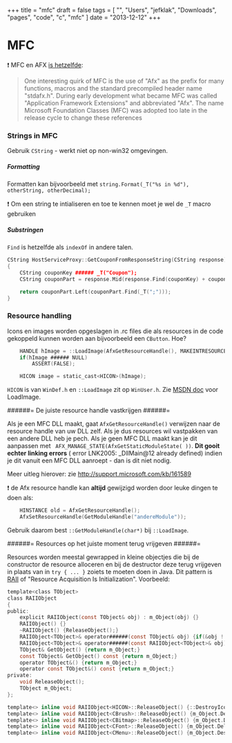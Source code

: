 +++
title = "mfc"
draft = false
tags = [
    "",
    "Users",
    "jefklak",
    "Downloads",
    "pages",
    "code",
    "c",
    "mfc"
]
date = "2013-12-12"
+++
# MFC 

:exclamation: MFC en AFX [is hetzelfde](http://en.wikipedia.org/wiki/Microsoft_Foundation_Class_Library):

> One interesting quirk of MFC is the use of "Afx" as the prefix for many functions, macros and the standard precompiled header name "stdafx.h". During early development what became MFC was called "Application Framework Extensions" and abbreviated "Afx". The name Microsoft Foundation Classes (MFC) was adopted too late in the release cycle to change these references

### Strings in MFC 

Gebruik `CString` - werkt niet op non-win32 omgevingen.

##### Formatting 

Formatten kan bijvoorbeeld met `string.Format(_T("%s in %d"), otherString, otherDecimal);`

:exclamation: Om een string te intialiseren en toe te kennen moet je wel de `_T` macro gebruiken

##### Substringen 

`Find` is hetzelfde als `indexOf` in andere talen. 

```c++
CString HostServiceProxy::GetCouponFromResponseString(CString response)
{
	CString couponKey ###### _T("Coupon");
	CString couponPart = response.Mid(response.Find(couponKey) + couponKey.GetLength());

	return couponPart.Left(couponPart.Find(_T(";")));
}
```

### Resource handling 

Icons en images worden opgeslagen in .rc files die als resources in de code gekoppeld kunnen worden aan bijvoorbeeld een `CButton`. Hoe? 

```c
	HANDLE hImage = ::LoadImage(AfxGetResourceHandle(), MAKEINTRESOURCE(resourceId), IMAGE_ICON, 16, 15, LR_DEFAULTCOLOR);
	if(hImage ###### NULL)
		ASSERT(FALSE);	

	HICON image = static_cast<HICON>(hImage);
```

`HICON` is van `WinDef.h` en `::LoadImage` zit op `WinUser.h`. Zie [MSDN doc](http://msdn.microsoft.com/en-us/library/windows/desktop/ms648045(v=vs.85).aspx) voor LoadImage. 

######= De juiste resource handle vastkrijgen ######=

Als je een MFC DLL maakt, gaat `AfxGetResourceHandle()` verwijzen naar de resource handle van uw DLL zelf. Als je dus resources wil vastpakken van een andere DLL heb je pech. Als je geen MFC DLL maakt kan je dit aanpassen met ` AFX_MANAGE_STATE(AfxGetStaticModuleState( ))`. **Dit gooit echter linking errors** ( error LNK2005: _DllMain@12 already defined) indien je dit vanuit een MFC DLL aanroept - dan is dit niet nodig. 

Meer uitleg hierover: zie http://support.microsoft.com/kb/161589

:exclamation: de Afx resource handle kan **altijd** gewijzigd worden door leuke dingen te doen als:

```c
	HINSTANCE old = AfxGetResourceHandle();
	AfxSetResourceHandle(GetModuleHandle("andereModule"));
```

Gebruik daarom best `::GetModuleHandle(char*)` bij `::LoadImage`. 

######= Resources op het juiste moment terug vrijgeven ######=

Resources worden meestal gewrapped in kleine objectjes die bij de constructor de resource alloceren en bij de destructor deze terug vrijgeven in plaats van in `try { ... }` zoiets te moeten doen in Java. Dit pattern is [RAII](http://en.wikipedia.org/wiki/Resource_Acquisition_Is_Initialization) of "Resource Acquisition Is Initialization". Voorbeeld:

```c
template<class TObject>
class RAIIObject
{
public:
	explicit RAIIObject(const TObject& obj) : m_Object(obj) {}
	RAIIObject() {}
	~RAIIObject() {ReleaseObject();}
	RAIIObject<TObject>& operator######(const TObject& obj) {if(&obj ! &m_Object) {ReleaseObject(); m_Object = obj;} return *this;}
	RAIIObject<TObject>& operator######(const RAIIObject<TObject>& obj) {if(&obj ! this) {ReleaseObject(); m_Object = obj;} return *this;}
	TObject& GetObject() {return m_Object;}
	const TObject& GetObject() const {return m_Object;}
	operator TObject&() {return m_Object;}
	operator const TObject&() const {return m_Object;}
private:
	void ReleaseObject();
	TObject m_Object;
};

template<> inline void RAIIObject<HICON>::ReleaseObject() {::DestroyIcon(m_Object); m_Object = NULL;}
template<> inline void RAIIObject<CBrush>::ReleaseObject() {m_Object.DeleteObject();}
template<> inline void RAIIObject<CBitmap>::ReleaseObject() {m_Object.DeleteObject();}
template<> inline void RAIIObject<CFont>::ReleaseObject() {m_Object.DeleteObject();}
template<> inline void RAIIObject<CMenu>::ReleaseObject() {m_Object.DestroyMenu();}
```